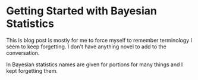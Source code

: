 # Getting Started with Bayesian Statistics

This is blog post is mostly for me to force myself to remember terminology I seem to keep forgetting. I don't have anything novel to add to the conversation.

In Bayesian statistics names are given for portions for many things and I kept forgetting them.
